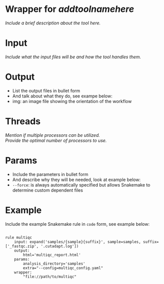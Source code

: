 # Wrapper for *addtoolnamehere*

*Include a brief description about the tool here.*

Input
=====
*Include what the input files will be and how the tool handles them.*

Output
======
* List the output files in bullet form
* And talk about what they do, see exampe below:
* img: an image file showing the orientation of the workflow

Threads
=======
*Mention if multiple processors can be utilized.*  
*Provide the optimal number of processors to use.*

Params
======
* Include the parameters in bullet form
* And describe why they will be needed, look at example below:
* <code>--force</code>: is always automatically specified but allows Snakemake to determine custom dependent files

Example
=======
Include the example Snakemake rule in <code>code</code> form, see example below:
<pre><code>
rule multiqc
    input: expand('samples/{sample}{suffix}', sample=samples, suffix=['_fastqc.zip', '.cutadapt.log'])
    output:
        html='multiqc_report.html'
    params:
        analysis_directory='samples'
        extra="--config=multiqc_config.yaml"
    wrapper:
        "file://path/to/multiqc"
</code></pre>
